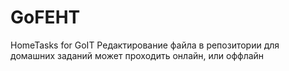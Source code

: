 # GoFEHT
HomeTasks for GoIT
Редактирование файла в репозитории для домашних заданий может проходить онлайн, или оффлайн

